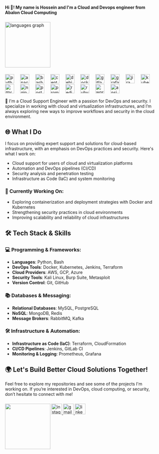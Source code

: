 <h4 align="left">Hi 👋! My name is Hossein and I'm a Cloud and Devops engineer from Abalon Cloud Computing</h4>

###

<div align="left">
  <img src="https://github-readme-stats.vercel.app/api/top-langs?username=HosseineZolfi&locale=en&hide_title=false&layout=compact&card_width=320&langs_count=5&theme=dracula&hide_border=false" height="150" alt="languages graph"  />
</div>

###

<div align="left">
  <img src="https://cdn.jsdelivr.net/gh/devicons/devicon/icons/python/python-original.svg" height="30" alt="python logo"  />
  <img width="12" />
  <img src="https://cdn.jsdelivr.net/gh/devicons/devicon/icons/apache/apache-original.svg" height="30" alt="apache logo"  />
  <img width="12" />
  <img src="https://cdn.jsdelivr.net/gh/devicons/devicon/icons/bash/bash-original.svg" height="30" alt="bash logo"  />
  <img width="12" />
  <img src="https://cdn.jsdelivr.net/gh/devicons/devicon/icons/centos/centos-original.svg" height="30" alt="centos logo"  />
  <img width="12" />
  <img src="https://cdn.jsdelivr.net/gh/devicons/devicon/icons/debian/debian-original.svg" height="30" alt="debian logo"  />
  <img width="12" />
  <img src="https://cdn.jsdelivr.net/gh/devicons/devicon/icons/docker/docker-original.svg" height="30" alt="docker logo"  />
  <img width="12" />
  <img src="https://cdn.jsdelivr.net/gh/devicons/devicon/icons/gitlab/gitlab-original.svg" height="30" alt="gitlab logo"  />
  <img width="12" />
  <img src="https://cdn.jsdelivr.net/gh/devicons/devicon/icons/grafana/grafana-original.svg" height="30" alt="grafana logo"  />
  <img width="12" />
  <img src="https://cdn.jsdelivr.net/gh/devicons/devicon/icons/jira/jira-original.svg" height="30" alt="jira logo"  />
  <img width="12" />
  <img src="https://cdn.jsdelivr.net/gh/devicons/devicon/icons/kubernetes/kubernetes-plain.svg" height="30" alt="kubernetes logo"  />
  <img width="12" />
  <img src="https://cdn.jsdelivr.net/gh/devicons/devicon/icons/mysql/mysql-original.svg" height="30" alt="mysql logo"  />
  <img width="12" />
  <img src="https://cdn.jsdelivr.net/gh/devicons/devicon/icons/nginx/nginx-original.svg" height="30" alt="nginx logo"  />
  <img width="12" />
  <img src="https://cdn.jsdelivr.net/gh/devicons/devicon/icons/postgresql/postgresql-original.svg" height="30" alt="postgresql logo"  />
  <img width="12" />
  <img src="https://cdn.jsdelivr.net/gh/devicons/devicon/icons/prometheus/prometheus-original.svg" height="30" alt="prometheus logo"  />
  <img width="12" />
  <img src="https://cdn.jsdelivr.net/gh/devicons/devicon/icons/redis/redis-original.svg" height="30" alt="redis logo"  />
  <img width="12" />
  <img src="https://cdn.jsdelivr.net/gh/devicons/devicon/icons/ruby/ruby-original.svg" height="30" alt="ruby logo"  />
  <img width="12" />
  <img src="https://cdn.jsdelivr.net/gh/devicons/devicon/icons/wordpress/wordpress-original.svg" height="30" alt="wordpress logo"  />
  <img width="12" />
  <img src="https://cdn.jsdelivr.net/gh/devicons/devicon/icons/ansible/ansible-original.svg" height="30" alt="ansible logo"  />
</div>

👋 I'm a Cloud Support Engineer with a passion for DevOps and security. I specialize in working with cloud and virtualization infrastructures, and I’m always exploring new ways to improve workflows and security in the cloud environment.

## 🌐 What I Do

I focus on providing expert support and solutions for cloud-based infrastructure, with an emphasis on DevOps practices and security. Here's what I work on:
- Cloud support for users of cloud and virtualization platforms
- Automation and DevOps pipelines (CI/CD)
- Security analysis and penetration testing
- Infrastructure as Code (IaC) and system monitoring

### 🔧 Currently Working On:
- Exploring containerization and deployment strategies with Docker and Kubernetes
- Strengthening security practices in cloud environments
- Improving scalability and reliability of cloud infrastructures

## 🛠 Tech Stack & Skills

### 💻 Programming & Frameworks:
- **Languages**: Python, Bash
- **DevOps Tools**: Docker, Kubernetes, Jenkins, Terraform
- **Cloud Providers**: AWS, GCP, Azure
- **Security Tools**: Kali Linux, Burp Suite, Metasploit
- **Version Control**: Git, GitHub

### 📚 Databases & Messaging:
- **Relational Databases**: MySQL, PostgreSQL
- **NoSQL**: MongoDB, Redis
- **Message Brokers**: RabbitMQ, Kafka

### 🛠 Infrastructure & Automation:
- **Infrastructure as Code (IaC)**: Terraform, CloudFormation
- **CI/CD Pipelines**: Jenkins, GitLab CI
- **Monitoring & Logging**: Prometheus, Grafana

## 🌍 Let's Build Better Cloud Solutions Together!

Feel free to explore my repositories and see some of the projects I'm working on. If you’re interested in DevOps, cloud computing, or security, don’t hesitate to connect with me!

###

<img align="left" height="150" src="https://cdn.dribbble.com/userupload/20133092/file/original-454ea138da5f3c7bb41349f697a1f7d1.gif"  />

###


<div align="left">
  <a href="https://www.instagram.com/husseinezolfi?igsh=MW9ybGlndXVyMjBodA==" target="_blank">
    <img src="https://img.shields.io/static/v1?message=Instagram&logo=instagram&label=&color=E4405F&logoColor=white&labelColor=&style=for-the-badge" height="35" alt="instagram logo"  />
  </a>
  <a href="amirhosseinezolfi12@gmail.com" target="_blank">
    <img src="https://img.shields.io/static/v1?message=Gmail&logo=gmail&label=&color=D14836&logoColor=white&labelColor=&style=for-the-badge" height="35" alt="gmail logo"  />
  </a>
  <a href="https://www.linkedin.com/in/amir-hossein-zolfi-347372330?utm_source=share&amp;utm_campaign=share_via&amp;utm_content=profile&amp;utm_medium=android_app" target="_blank">
    <img src="https://img.shields.io/static/v1?message=LinkedIn&logo=linkedin&label=&color=0077B5&logoColor=white&labelColor=&style=for-the-badge" height="35" alt="linkedin logo"  />
  </a>
</div>

###
